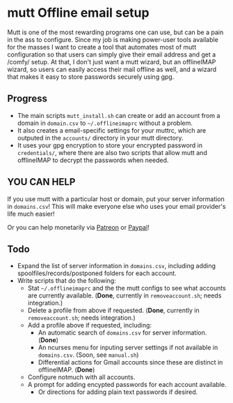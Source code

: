 # mutt Offline email setup

Mutt is one of the most rewarding programs one can use, but can be a pain in the ass to configure. Since my job is making power-user tools available for the masses I want to create a tool that automates most of mutt configuration so that users can simply give their email address and get a /comfy/ setup. At that, I don't just want a mutt wizard, but an offlineIMAP wizard, so users can easily access their mail offline as well, and a wizard that makes it easy to store passwords securely using gpg.

## Progress

* The main scripts `mutt_install.sh` can create or add an account from a domain in `domain.csv` to `~/.offlineimaprc` without a problem.
* It also creates a email-specific settings for your muttrc, which are outputed in the `accounts/` directory in your mutt directory.
* It uses your gpg encryption to store your encrypted password in `credentials/`, where there are also two scripts that allow mutt and offlineIMAP to decrypt the passwords when needed.

## YOU CAN HELP

If you use mutt with a particular host or domain, put your server information in `domains.csv`! This will make everyone else who uses your email provider's life much easier!

Or you can help monetarily via [Patreon](https://patreon.com/lukesmith) or [Paypal](https://paypal.me/LukeMSmith)!

## Todo

* Expand the list of server information in `domains.csv`, including adding spoolfiles/records/postponed folders for each account.
* Write scripts that do the following:
	* Stat `~/.offlineimaprc` and the the mutt configs to see what accounts are currently available. (**Done**, currently in `removeaccount.sh`; needs integration.)
	* Delete a profile from above if requested. (**Done**, currently in `removeaccount.sh`; needs integration.)
	* Add a profile above if requested, including:
		* An automatic search of `domains.csv` for server information. (**Done**)
		* An ncurses menu for inputing server settings if not available in `domains.csv`. (Soon, see `manual.sh`)
		* Differential actions for Gmail accounts since these are distinct in offlineIMAP. (**Done**)
	* Configure notmuch with all accounts.
	* A prompt for adding encypted passwords for each account available.
		* Or directions for adding plain text passwords if desired.
